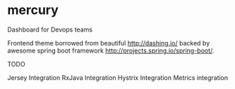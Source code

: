 # mercury
Dashboard for Devops teams

Frontend theme borrowed from beautiful http://dashing.io/ backed by awesome spring boot framework http://projects.spring.io/spring-boot/.


TODO

Jersey Integration
RxJava Integration
Hystrix Integration
Metrics integration
